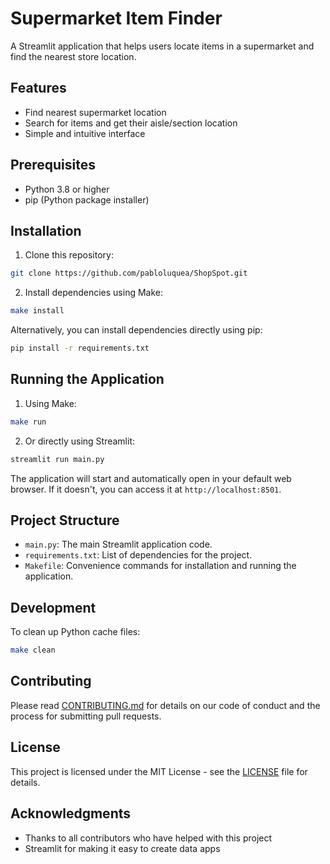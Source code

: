 # Supermarket Item Finder

A Streamlit application that helps users locate items in a supermarket and find the nearest store location.

## Features
- Find nearest supermarket location
- Search for items and get their aisle/section location
- Simple and intuitive interface

## Prerequisites
- Python 3.8 or higher
- pip (Python package installer)

## Installation

1. Clone this repository:
```bash
git clone https://github.com/pabloluquea/ShopSpot.git
```

2. Install dependencies using Make:
```bash
make install
```

Alternatively, you can install dependencies directly using pip:
```bash
pip install -r requirements.txt
```

## Running the Application

1. Using Make:
```bash
make run
```

2. Or directly using Streamlit:
```bash
streamlit run main.py
```

The application will start and automatically open in your default web browser. If it doesn't, you can access it at `http://localhost:8501`.

## Project Structure
- `main.py`: The main Streamlit application code.
- `requirements.txt`: List of dependencies for the project.
- `Makefile`: Convenience commands for installation and running the application.

## Development

To clean up Python cache files:
```bash
make clean
```

## Contributing
Please read [CONTRIBUTING.md](CONTRIBUTING.md) for details on our code of conduct and the process for submitting pull requests.

## License
This project is licensed under the MIT License - see the [LICENSE](LICENSE) file for details.

## Acknowledgments
* Thanks to all contributors who have helped with this project
* Streamlit for making it easy to create data apps